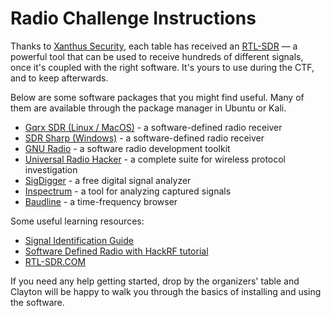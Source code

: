 Radio Challenge Instructions
============================

Thanks to [Xanthus Security](https://www.xanthus.io/), each table has received an
[RTL-SDR](https://www.nooelec.com/store/sdr/sdr-receivers/nesdr/nesdr-mini-2-plus.html)
— a powerful tool that can be used to receive hundreds of different signals,
once it's coupled with the right software. It's yours to use during the CTF,
and to keep afterwards.

Below are some software packages that you might find useful.
Many of them are available through the package manager in Ubuntu or Kali.
* [Gqrx SDR (Linux / MacOS)](https://gqrx.dk/) - a software-defined radio receiver
* [SDR Sharp (Windows)](https://airspy.com/download/) - a software-defined radio receiver
* [GNU Radio](https://www.gnuradio.org/) - a software radio development toolkit
* [Universal Radio Hacker](https://github.com/jopohl/urh) - a complete suite for wireless protocol investigation
* [SigDigger](https://batchdrake.github.io/SigDigger/) - a free digital signal analyzer
* [Inspectrum](https://github.com/miek/inspectrum) - a tool for analyzing captured signals
* [Baudline](https://www.baudline.com/) - a time-frequency browser

Some useful learning resources:
* [Signal Identification Guide](https://www.sigidwiki.com/)
* [Software Defined Radio with HackRF tutorial](https://greatscottgadgets.com/sdr/)
* [RTL-SDR.COM](https://www.rtl-sdr.com/)

If you need any help getting started, drop by the organizers' table and Clayton
will be happy to walk you through the basics of installing and using the
software.
